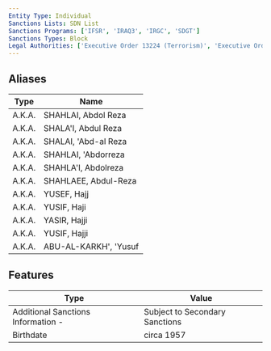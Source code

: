 ```yaml
---
Entity Type: Individual
Sanctions Lists: SDN List
Sanctions Programs: ['IFSR', 'IRAQ3', 'IRGC', 'SDGT']
Sanctions Types: Block
Legal Authorities: ['Executive Order 13224 (Terrorism)', 'Executive Order 13438 (Iraq)', 'TRA']
---
```


## Aliases
| Type  | Name      | 
|-------|-----------|
| A.K.A. | SHAHLAI, Abdol Reza |
| A.K.A. | SHALA'I, Abdul Reza |
| A.K.A. | SHALAI, 'Abd-al Reza |
| A.K.A. | SHAHLAI, 'Abdorreza |
| A.K.A. | SHAHLA'I, Abdolreza |
| A.K.A. | SHAHLAEE, Abdul-Reza |
| A.K.A. | YUSEF, Hajj |
| A.K.A. | YUSIF, Haji |
| A.K.A. | YASIR, Hajji |
| A.K.A. | YUSIF, Hajji |
| A.K.A. | ABU-AL-KARKH', 'Yusuf |

## Features
| Type  | Value      |
|-------|------------|
| Additional Sanctions Information - | Subject to Secondary Sanctions |
| Birthdate | circa 1957 |
